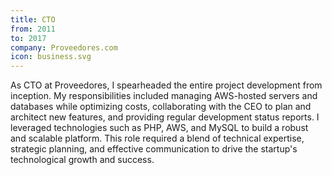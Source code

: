 ```yaml
---
title: CTO
from: 2011
to: 2017
company: Proveedores.com
icon: business.svg
---
```


As CTO at Proveedores, I spearheaded the entire project development from inception.
My responsibilities included managing AWS-hosted servers and databases while optimizing costs, collaborating with the CEO to plan and architect new features, and providing regular development status reports.
I leveraged technologies such as PHP, AWS, and MySQL to build a robust and scalable platform.
This role required a blend of technical expertise, strategic planning, and effective communication to drive the startup's technological growth and success.
